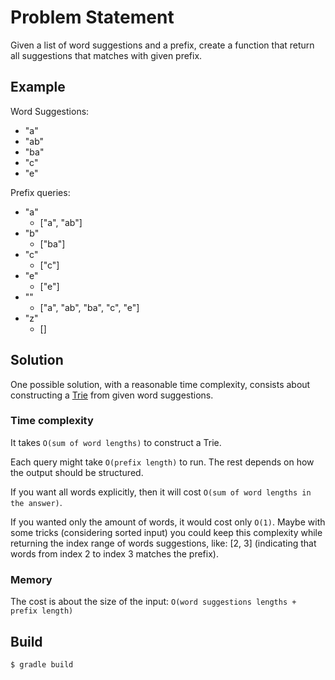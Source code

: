 # Problem Statement

Given a list of word suggestions and a prefix, create a function that return all suggestions that matches with given prefix.

## Example

Word Suggestions:

* "a"
* "ab"
* "ba"
* "c"
* "e"

Prefix queries:
* "a"
  * ["a", "ab"]
* "b"
  * ["ba"]
* "c"
  * ["c"]
* "e"
  * ["e"]
* ""
  * ["a", "ab", "ba", "c", "e"]
* "z"
  * []

## Solution

One possible solution, with a reasonable time complexity, consists about constructing a [Trie](https://en.wikipedia.org/wiki/Trie) from given word suggestions.

### Time complexity

It takes `O(sum of word lengths)` to construct a Trie.

Each query might take `O(prefix length)` to run. The rest depends on how the output should be structured.

If you want all words explicitly, then it will cost `O(sum of word lengths in the answer)`.

If you wanted only the amount of words, it would cost only `O(1)`. Maybe with some tricks (considering sorted input) you could keep this complexity while returning the index range of words suggestions, like: [2, 3] (indicating that words from index 2 to index 3 matches the prefix).

### Memory

The cost is about the size of the input: `O(word suggestions lengths + prefix length)`


## Build

```shell
$ gradle build
```
